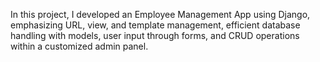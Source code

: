 In this project, I developed an Employee Management App using Django, emphasizing URL, view, and template management, efficient database handling with models, user input through forms, and CRUD operations within a customized admin panel.
